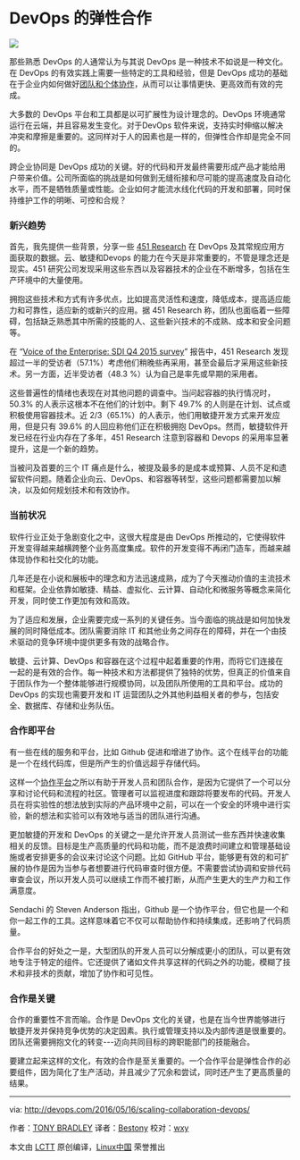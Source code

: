 DevOps 的弹性合作
=================================

![](http://devops.com/wp-content/uploads/2016/05/ScalingCollaboration.jpg)

那些熟悉 DevOps 的人通常认为与其说 DevOps 是一种技术不如说是一种文化。在 DevOps 的有效实践上需要一些特定的工具和经验，但是 DevOps 成功的基础在于企业内如何做好[团队和个体协作][1]，从而可以让事情更快、更高效而有效的完成。

大多数的 DevOps 平台和工具都是以可扩展性为设计理念的。DevOps 环境通常运行在云端，并且容易发生变化。对于DevOps 软件来说，支持实时伸缩以解决冲突和摩擦是重要的。这同样对于人的因素也是一样的，但弹性合作却是完全不同的。

跨企业协同是 DevOps 成功的关键。好的代码和开发最终需要形成产品才能给用户带来价值。公司所面临的挑战是如何做到无缝衔接和尽可能的提高速度及自动化水平，而不是牺牲质量或性能。企业如何才能流水线化代码的开发和部署，同时保持维护工作的明晰、可控和合规？

### 新兴趋势

首先，我先提供一些背景，分享一些 [451 Research][2] 在 DevOps 及其常规应用方面获取的数据。云、敏捷和Devops 的能力在今天是非常重要的，不管是理念还是现实。451 研究公司发现采用这些东西以及容器技术的企业在不断增多，包括在生产环境中的大量使用。

拥抱这些技术和方式有许多优点，比如提高灵活性和速度，降低成本，提高适应能力和可靠性，适应新的或新兴的应用。据 451 Research 称，团队也面临着一些障碍，包括缺乏熟悉其中所需的技能的人、这些新兴技术的不成熟、成本和安全问题等。

在 “[Voice of the Enterprise: SDI Q4 2015 survey][2]” 报告中，451 Research 发现超过一半的受访者（57.1%）考虑他们稍晚些再采用，甚至会最后才采用这些新技术。另一方面，近半受访者（48.3 %）认为自己是率先或早期的采用者。

这些普遍性的情绪也表现在对其他问题的调查中。当问起容器的执行情况时，50.3% 的人表示这根本不在他们的计划中。剩下 49.7% 的人则是在计划、试点或积极使用容器技术。近 2/3（65.1%）的人表示，他们用敏捷开发方式来开发应用，但是只有 39.6% 的人回应称他们正在积极拥抱 DevOps。然而，敏捷软件开发已经在行业内存在了多年，451 Research 注意到容器和 Devops 的采用率显著提升，这是一个新的趋势。

当被问及首要的三个 IT 痛点是什么，被提及最多的是成本或预算、人员不足和遗留软件问题。随着企业向云、DevOps、和容器等转型，这些问题都需要加以解决，以及如何规划技术和有效协作。

### 当前状况

软件行业正处于急剧变化之中，这很大程度是由 DevOps 所推动的，它使得软件开发变得越来越横跨整个业务高度集成。软件的开发变得不再闭门造车，而越来越体现协作和社交化的功能。

几年还是在小说和展板中的理念和方法迅速成熟，成为了今天推动价值的主流技术和框架。企业依靠如敏捷、精益、虚拟化、云计算、自动化和微服务等概念来简化开发，同时使工作更加有效和高效。

为了适应和发展，企业需要完成一系列的关键任务。当今面临的挑战是如何加快发展的同时降低成本。团队需要消除 IT 和其他业务之间存在的障碍，并在一个由技术驱动的竞争环境中提供更多有效的战略合作。

敏捷、云计算、DevOps 和容器在这个过程中起着重要的作用，而将它们连接在一起的是有效的合作。每一种技术和方法都提供了独特的优势，但真正的价值来自于团队作为一个整体能够进行规模协同，以及团队所使用的工具和平台。成功的 DevOps 的实现也需要开发和 IT 运营团队之外其他利益相关者的参与，包括安全、数据库、存储和业务队伍。

### 合作即平台

有一些在线的服务和平台，比如 Github 促进和增进了协作。这个在线平台的功能是一个在线代码库，但是所产生的价值远超乎存储代码。

这样一个[协作平台][4]之所以有助于开发人员和团队合作，是因为它提供了一个可以分享和讨论代码和流程的社区。管理者可以监视进度和跟踪将要发布的代码。开发人员在将实验性的想法放到实际的产品环境中之前，可以在一个安全的环境中进行实验，新的想法和实验可以有效地与适当的团队进行沟通。

更加敏捷的开发和 DevOps 的关键之一是允许开发人员测试一些东西并快速收集相关的反馈。目标是生产高质量的代码和功能，而不是浪费时间建立和管理基础设施或者安排更多的会议来讨论这个问题。比如 GitHub 平台，能够更有效的和可扩展的协作是因为当参与者想要进行代码审查时很方便。不需要尝试协调和安排代码审查会议，所以开发人员可以继续工作而不被打断，从而产生更大的生产力和工作满意度。

Sendachi 的 Steven Anderson 指出，Github 是一个协作平台，但它也是一个和你一起工作的工具。这样意味着它不仅可以帮助协作和持续集成，还影响了代码质量。

合作平台的好处之一是，大型团队的开发人员可以分解成更小的团队，可以更有效地专注于特定的组件。它还提供了诸如文件共享这样的代码之外的功能，模糊了技术和非技术的贡献，增加了协作和可见性。

### 合作是关键

合作的重要性不言而喻。合作是 DevOps 文化的关键，也是在当今世界能够进行敏捷开发并保持竞争优势的决定因素。执行或管理支持以及内部传道是很重要的。团队还需要拥抱文化的转变---迈向共同目标的跨职能部门的技能融合。

要建立起来这样的文化，有效的合作是至关重要的。一个合作平台是弹性合作的必要组件，因为简化了生产活动，并且减少了冗余和尝试，同时还产生了更高质量的结果。

--------------------------------------------------------------------------------

via: http://devops.com/2016/05/16/scaling-collaboration-devops/

作者：[TONY BRADLEY][a]
译者：[Bestony](https://github.com/Bestony)
校对：[wxy](https://github.com/wxy)

本文由 [LCTT](https://github.com/LCTT/TranslateProject) 原创编译，[Linux中国](https://linux.cn/) 荣誉推出

[a]: http://devops.com/author/tonybsg/
[1]: http://devops.com/2014/12/15/four-strategies-supporting-devops-collaboration/
[2]: https://451research.com/
[3]: https://451research.com/customer-insight-voice-of-the-enterprise-overview
[4]: http://devops.com/events/analytics-of-collaboration-on-github/
